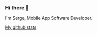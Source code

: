 ### Hi there 👋

I'm Serge, 
Mobile App Software Developer.

[My github stats](https://github-readme-stats.vercel.app/api?username=tokayon&count_private=true)

[linkedin]: https://linkedin.com/in/tokayon
[facebook]: https://www.facebook.com/tokayon

<!--
**tokayon/tokayon** is a ✨ _special_ ✨ repository because its `README.md` (this file) appears on your GitHub profile.

Here are some ideas to get you started:

- 🔭 I’m currently working on ...
- 🌱 I’m currently learning ...
- 👯 I’m looking to collaborate on ...
- 🤔 I’m looking for help with ...
- 💬 Ask me about ...
- 📫 How to reach me: ...
- 😄 Pronouns: ...
- ⚡ Fun fact: ...
-->
